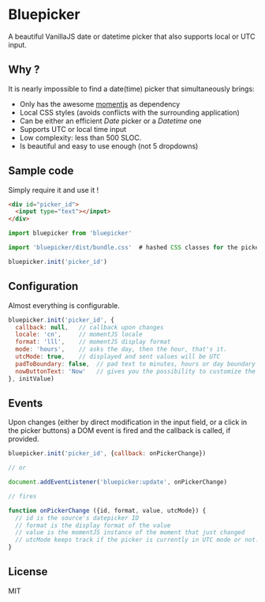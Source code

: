 # Bluepicker

A beautiful VanillaJS date or datetime picker that also supports local or UTC input.


## Why ?

It is nearly impossible to find a date(time) picker that simultaneously brings:

- Only has the awesome [momentjs](https://momenjs.com) as dependency
- Local CSS styles (avoids conflicts with the surrounding application)
- Can be either an efficient *Date* picker or a *Datetime* one
- Supports UTC or local time input
- Low complexity: less than 500 SLOC.
- Is beautiful and easy to use enough (not 5 dropdowns)

## Sample code

Simply require it and use it !

```html
<div id="picker_id">
  <input type="text"></input>
</div>
```


```javascript
import bluepicker from 'bluepicker'

import 'bluepicker/dist/bundle.css'  # hashed CSS classes for the picker

bluepicker.init('picker_id')
```


## Configuration

Almost everything is configurable.

```javascript
bluepicker.init('picker_id', {
  callback: null,   // callback upon changes
  locale: 'cn',     // momentJS locale
  format: 'lll',    // momentJS display format
  mode: 'hours',    // asks the day, then the hour, that's it.
  utcMode: true,    // displayed and sent values will be UTC
  padToBoundary: false,  // pad text to minutes, hours or day boundary depending on the mode.
  nowButtonText: 'Now'   // gives you the possibility to customize the "Now" button text.
}, initValue)

```

## Events

Upon changes (either by direct modification in the input field, or a click
in the picker buttons) a DOM event is fired and the callback is called,
if provided.

```javascript
bluepicker.init('picker_id', {callback: onPickerChange})

// or

document.addEventListener('bluepicker:update', onPickerChange)

// fires

function onPickerChange ({id, format, value, utcMode}) {
  // id is the source's datepicker ID
  // format is the display format of the value
  // value is the momentJS instance of the moment that just changed
  // utcMode keeps track if the picker is currently in UTC mode or not.
}
```

## License

MIT

